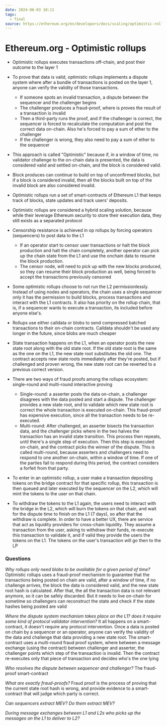 ```yaml
---
date: 2024-06-03 10:11
tags:
  - final
source: https://ethereum.org/en/developers/docs/scaling/optimistic-rollups/
---
```

# Ethereum.org - Optimistic rollups

- Optimistic rollups executes transactions off-chain, and post their outcome to the layer 1

- To prove that data is valid, optimistic rollups implements a dispute system where after a bundle of transactions is posted on the layer 1, anyone can verify the validity of those transactions.
	- If someone spots an invalid transaction, a dispute between the sequencer and the challenger begins
	- The challenger produces a fraud-proof, where is proves the result of a transaction is invalid
	- Then a third-party runs the proof, and if the challenger is correct, the sequencer is forced to recalculate the computation and post the correct data on-chain. Also he's forced to pay a sum of ether to the challenger
	- If the challenger is wrong, they also need to pay a sum of ether to the sequencer

- This approach is called "Optimistic" because if, in a window of time, no validator challenge to the on-chain data is presented, the data is considered valid and settled on-chain, and the block is considered valid.

- Block produces can continue to build on top of unconfirmed blocks, but if a block is considered invalid, then all the blocks built on top of the invalid block are also considered invalid.

- Optimistic rollups run a set of smart-contracts of Ethereum L1 that keeps track of blocks, state updates and track users' deposits.

- Optimistic rollups are considered a hybrid scaling solution, because while their leverage Ethereum security to store their execution data, they still exists as a separated protocol

- Censorship resistance is achieved in op rollups by forcing operators (sequencers) to post data to the L1
	- If an operator start to censor user transactions or halt the block production and halt the chain completely, another operator can pick up the chain state from the L1 and use the onchain data to resume the block production.
	- The censor node, will need to pick up with the new blocks produced, so they can resume their block production as well, being forced to accept the transactions previously censored 

- Some optimistic rollups choose to not run the L2 permissionlessly. Instead of using nodes and operators, the chain uses a single sequencer only it has the permission to build blocks, process transactions and interact with the L1 contracts. It also has priority on the rollup chain, that is, if a sequencer wants to execute a transaction, its included before anyone else's.

- Rollups use either calldata or blobs to send compressed batched transactions to their on-chain contracts. Calldata shouldn't be used any longer in the future, since blobs are much cheaper

- State transaction happens on the L1, when an operator posts the new state root along with the old state root. If the old state root is the same as the one on the L1, the new state root substitutes the old one. The contract accepts new state roots immediately after they're posted, but if challenged and proven wrong, the new state root can be reverted to a previous correct version.

- There are two ways of fraud proofs among the rollups ecosystem: single-round and multi-round interactive proving
	- Single-round: a asserter posts the data on-chain, a challenger disagrees with the data posted and start a dispute. The challenger provides a new state root, and to validate which new state root is correct the whole transaction is executed on-chain. This fraud-proof has expensive execution, since all the transaction needs to be re-executed.
	- Multi-round: After challenged, an asserter bisects the transaction data, and the challenger picks where in the two halves the transaction has an invalid state transition. This process then repeats, until there's a single step of execution. Then this step is executed on-chain, and the contract picks the winner of the dispute. This is called multi-round, because asserters and challengers need to respond to one another on-chain, within a window of time. If one of the parties fail to respond during this period, the contract considers a forfeit from that party.

- To enter in an optimistic rollup, a user make a transaction depositing tokens on the bridge contract for that specific rollup, this transaction is then queued and later executed by the sequencer on the L2, which will mint the tokens to the user on that chain.

- To withdraw the tokens to the L1 again, the users need to interact with the bridge in the L2, which will burn the tokens on that chain, and wait for the dispute time to finish on the L1 (7 days), so after that the withdraw is complete. In order to have a better UX, there are service that act as liquidity providers for cross-chain liquidity. They assume a transaction from the user, asking to withdraw their funds, re-execute this transaction to validate it, and if valid they provide the users the tokens on the L1. The tokens on the user's transaction will go then to the LP

### Questions
*Why rollups only need blobs to be available for a given period of time?*
Optimistic rollups uses a fraud-proof mechanism to guarantee that the transactions being posted on chain are valid, after a window of time, if no challenge arrives, the block the data is considered valid, and the new state root hash is calculated. After that, the all the transaction data is not relevant anymore, so it can be safely discarded. But it needs to live on-chain for sometime so challengers can reconstruct the state and check if the state hashes being posted are valid 
  
*Where the dispute system mechanism takes place on the L1? does it require some kind of protocol validator intervention?*
It all happens on a smart-contract, it doesn't require any protocol intervention. Once a data is posted on chain by a sequencer or an operator, anyone can verify the validity of the data and challenge that data providing a new state root. The smart-contract uses a multi-round fraud proof system, where between a message exchange (using the contract) between challenger and asserter, the challenger points which step of the transaction is invalid. Then the contract re-executes only that piece of transaction and decides who's the one lying

*Who resolves the dispute between sequencer and challenger?*
The fraud-proof smart-contract

*What are exactly fraud-proofs?*
Fraud proof is the process of proving that the current state root hash is wrong, and provide evidence to a smart-contract that will judge which party is correct. 

*Can sequencers extract MEV? Do them extract MEV?*

*During message exchanges between L1 and L2s who picks up the messages on the L1 to deliver to L2?*